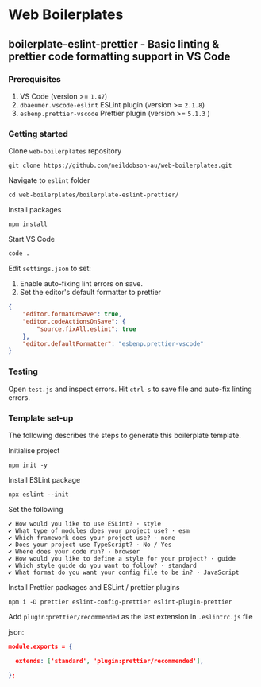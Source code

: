 # Web Boilerplates
## boilerplate-eslint-prettier - Basic linting & prettier code formatting support in VS Code
### Prerequisites
1. VS Code (version >= `1.47`)
2. `dbaeumer.vscode-eslint` ESLint plugin (version >= `2.1.8`)
3. `esbenp.prettier-vscode` Prettier plugin (version >= `5.1.3` )

### Getting started
Clone `web-boilerplates` repository

```
git clone https://github.com/neildobson-au/web-boilerplates.git
```

Navigate to `eslint` folder

```
cd web-boilerplates/boilerplate-eslint-prettier/
```

Install packages

```
npm install
```

Start VS Code

```
code .
```

Edit `settings.json` to set:
1. Enable auto-fixing lint errors on save.
2. Set the editor's default formatter to prettier

``` json
{
    "editor.formatOnSave": true,
    "editor.codeActionsOnSave": {
        "source.fixAll.eslint": true
    },
    "editor.defaultFormatter": "esbenp.prettier-vscode"
}
```

### Testing

Open `test.js` and inspect errors. Hit `ctrl-s` to save file and auto-fix linting errors.

### Template set-up
The following describes the steps to generate this boilerplate template.

Initialise project

```
npm init -y
```

Install ESLint package

```
npx eslint --init
```

Set the following

```
✔ How would you like to use ESLint? · style
✔ What type of modules does your project use? · esm
✔ Which framework does your project use? · none
✔ Does your project use TypeScript? · No / Yes
✔ Where does your code run? · browser
✔ How would you like to define a style for your project? · guide
✔ Which style guide do you want to follow? · standard
✔ What format do you want your config file to be in? · JavaScript
```

Install Prettier packages and ESLint / prettier plugins

```
npm i -D prettier eslint-config-prettier eslint-plugin-prettier
```

Add `plugin:prettier/recommended` as the last extension in `.eslintrc.js` file

json:
``` json
module.exports = {

  extends: ['standard', 'plugin:prettier/recommended'],

};
```
